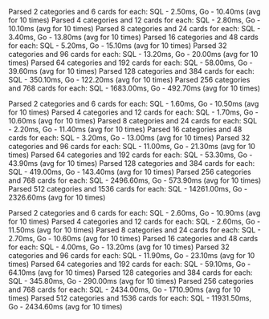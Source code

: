 Parsed 2 categories and 6 cards for each: SQL - 2.50ms, Go - 10.40ms (avg for 10 times)
Parsed 4 categories and 12 cards for each: SQL - 2.80ms, Go - 10.10ms (avg for 10 times)
Parsed 8 categories and 24 cards for each: SQL - 3.40ms, Go - 13.80ms (avg for 10 times)
Parsed 16 categories and 48 cards for each: SQL - 5.20ms, Go - 15.10ms (avg for 10 times)
Parsed 32 categories and 96 cards for each: SQL - 13.20ms, Go - 20.00ms (avg for 10 times)
Parsed 64 categories and 192 cards for each: SQL - 58.00ms, Go - 39.60ms (avg for 10 times)
Parsed 128 categories and 384 cards for each: SQL - 350.10ms, Go - 122.20ms (avg for 10 times)
Parsed 256 categories and 768 cards for each: SQL - 1683.00ms, Go - 492.70ms (avg for 10 times)

Parsed 2 categories and 6 cards for each: SQL - 1.60ms, Go - 10.50ms (avg for 10 times)
Parsed 4 categories and 12 cards for each: SQL - 1.70ms, Go - 10.60ms (avg for 10 times)
Parsed 8 categories and 24 cards for each: SQL - 2.20ms, Go - 11.40ms (avg for 10 times)
Parsed 16 categories and 48 cards for each: SQL - 3.20ms, Go - 13.00ms (avg for 10 times)
Parsed 32 categories and 96 cards for each: SQL - 11.00ms, Go - 21.30ms (avg for 10 times)
Parsed 64 categories and 192 cards for each: SQL - 53.30ms, Go - 43.90ms (avg for 10 times)
Parsed 128 categories and 384 cards for each: SQL - 419.00ms, Go - 143.40ms (avg for 10 times)
Parsed 256 categories and 768 cards for each: SQL - 2496.60ms, Go - 573.90ms (avg for 10 times)
Parsed 512 categories and 1536 cards for each: SQL - 14261.00ms, Go - 2326.60ms (avg for 10 times)

Parsed 2 categories and 6 cards for each: SQL - 2.60ms, Go - 10.90ms (avg for 10 times)
Parsed 4 categories and 12 cards for each: SQL - 2.60ms, Go - 11.50ms (avg for 10 times)
Parsed 8 categories and 24 cards for each: SQL - 2.70ms, Go - 10.60ms (avg for 10 times)
Parsed 16 categories and 48 cards for each: SQL - 4.00ms, Go - 13.20ms (avg for 10 times)
Parsed 32 categories and 96 cards for each: SQL - 11.90ms, Go - 23.10ms (avg for 10 times)
Parsed 64 categories and 192 cards for each: SQL - 59.10ms, Go - 64.10ms (avg for 10 times)
Parsed 128 categories and 384 cards for each: SQL - 345.80ms, Go - 290.00ms (avg for 10 times)
Parsed 256 categories and 768 cards for each: SQL - 2434.00ms, Go - 1710.90ms (avg for 10 times)
Parsed 512 categories and 1536 cards for each: SQL - 11931.50ms, Go - 2434.60ms (avg for 10 times)
